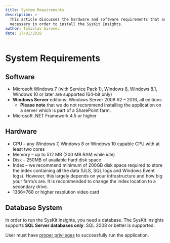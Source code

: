 ```yaml
---
title: System Requirements
description: >-
  This article discusses the hardware and software requirements that are 
  necessary in order to install the SysKit Insights.
author: Tomislav Sirovec
date: 17/01/2018
---
```


# System Requirements

## Software

* Microsoft Windows 7 \(with Service Pack 1\), Windows 8, Windows 8.1, Windows 10 or later are supported \(64-bit only\)
* **Windows Server** editions: Windows Server 2008 R2 – 2016, all editions
  * **Please note** that we do not recommend installing the application on a server which is part of a SharePoint farm.
* Microsoft .NET Framework 4.5 or higher

## Hardware

* CPU – any Windows 7, Windows 8 or Windows 10 capable CPU with at least two cores
* Memory – up to 512 MB \(200 MB RAM while idle\)
* Disk – 250MB of available hard disk space
* Index – we recommend minimum of 200GB disk space required to store the index containing all the data \(ULS, SQL logs and Windows Event logs\). However, this largely depends on your infrastructure and how big your farm/s are. It is recommended to change the index location to a secondary drive.
* 1366×768 or higher resolution video card

## Database System

In order to run the SysKit Insights, you need a database. The SysKit Insights supports **SQL Server databases only**. SQL 2008 or better is supported.

User must have [proper privileges](../requirements/user-permissions-requirements.md) to successfully run the application.

